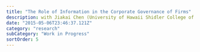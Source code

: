 ```yaml
---
title: "The Role of Information in the Corporate Governance of Firms"
description: with Jiakai Chen (University of Hawaii Shidler College of Business) Teng Wang (Fed Board)
date: "2015-05-06T23:46:37.121Z"
category: "research"
subCategory: "Work in Progress"
sortOrder: 5
---
```

